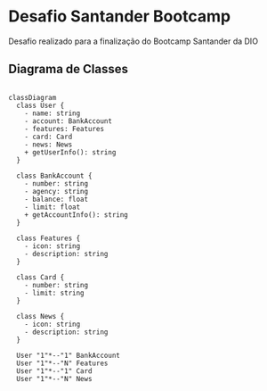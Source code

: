 # Desafio Santander Bootcamp
Desafio realizado para a finalização do Bootcamp Santander da DIO

## Diagrama de Classes

```mermaid

classDiagram
  class User {
    - name: string
    - account: BankAccount
    - features: Features
    - card: Card
    - news: News
    + getUserInfo(): string
  }
  
  class BankAccount {
    - number: string
    - agency: string
    - balance: float
    - limit: float
    + getAccountInfo(): string
  }

  class Features {
    - icon: string
    - description: string
  }

  class Card {
    - number: string
    - limit: string
  }

  class News {
    - icon: string
    - description: string
  }

  User "1"*--"1" BankAccount
  User "1"*--"N" Features
  User "1"*--"1" Card
  User "1"*--"N" News
```
